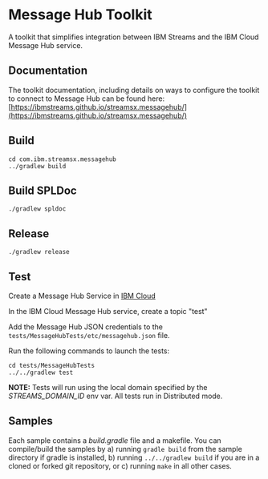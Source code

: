# Message Hub Toolkit

A toolkit that simplifies integration between IBM Streams and the IBM Cloud Message Hub service. 


## Documentation

The toolkit documentation, including details on ways to configure
the toolkit to connect to Message Hub can be found here: [https://ibmstreams.github.io/streamsx.messagehub/](https://ibmstreams.github.io/streamsx.messagehub/)


## Build

```
cd com.ibm.streamsx.messagehub
../gradlew build
```

## Build SPLDoc
```
./gradlew spldoc
```

## Release
```
./gradlew release
```

## Test

Create a Message Hub Service in [IBM Cloud](https://console.bluemix.net)

In the IBM Cloud Message Hub service, create a topic "test"

Add the Message Hub JSON credentials to the `tests/MessageHubTests/etc/messagehub.json` file.

Run the following commands to launch the tests:

```
cd tests/MessageHubTests
../../gradlew test
```

**NOTE:** Tests will run using the local domain specified by the *STREAMS_DOMAIN_ID* env var. All tests run in Distributed mode.


## Samples

Each sample contains a *build.gradle* file and a makefile. You can compile/build the samples by 
a) running `gradle build` from the sample directory if gradle is installed,
b) running `../../gradlew build` if you are in a cloned or forked git repository, or
c) running `make` in all other cases.

